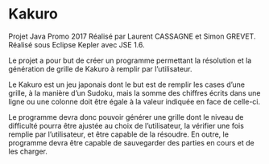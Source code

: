 Kakuro
======

Projet Java Promo 2017
Réalisé par Laurent CASSAGNE et Simon GREVET.
Réalisé sous Eclipse Kepler avec JSE 1.6.

Le projet a pour but de créer un programme permettant la résolution et la génération de grille de Kakuro
à remplir par l’utilisateur.

Le  Kakuro est un jeu japonais dont le but est de remplir les cases  d’une grille, à la manière d’un Sudoku,
mais la somme des chiffres écrits dans une ligne ou une colonne doit être égale à la valeur indiquée en face de celle-ci.

Le programme devra donc pouvoir générer une grille dont le niveau de difficulté pourra être ajustée au choix
de l’utilisateur, la vérifier une fois remplie par l’utilisateur, et être capable de la résoudre.
En outre, le programme devra être capable de sauvegarder des parties en cours et de les charger.
